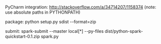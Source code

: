 PyCharm integration: http://stackoverflow.com/a/34714207/1158374 (note: use absolute paths in PYTHONPATH)

package: python setup.py sdist --format=zip

submit: spark-submit --master local[*] --py-files dist/python-spark-quickstart-0.1.zip spark.py
